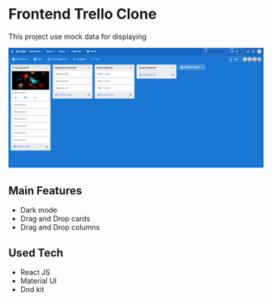 # Frontend Trello Clone

This project use mock data for displaying

![Demo Page](./public/page.png)

## Main Features

- Dark mode
- Drag and Drop cards
- Drag and Drop columns

## Used Tech

- React JS
- Material UI
- Dnd kit

